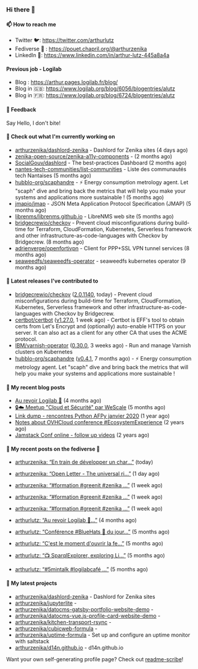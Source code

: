 ### Hi there 👋

#### 📫 How to reach me

- Twitter 🐦: https://twitter.com/arthurlutz
- Fediverse 🐘 : https://pouet.chapril.org/@arthurzenika
- LinkedIn 👔:  https://www.linkedin.com/in/arthur-lutz-445a8a4a

#### Previous job - Logilab

- Blog : https://arthur.pages.logilab.fr/blog/
- Blog in 🇬🇧: https://www.logilab.org/blog/6056/blogentries/alutz
- Blog in 🇫🇷: https://www.logilab.org/blog/6724/blogentries/alutz

#### 💬 Feedback

Say Hello, I don't bite!

#### 👷 Check out what I'm currently working on

- [arthurzenika/dashlord-zenika](https://github.com/arthurzenika/dashlord-zenika) - Dashlord for Zenika sites (4 days ago)
- [zenika-open-source/zenika-a11y-components](https://github.com/zenika-open-source/zenika-a11y-components) -  (2 months ago)
- [SocialGouv/dashlord](https://github.com/SocialGouv/dashlord) - The best-practices Dashboard (2 months ago)
- [nantes-tech-communities/list-communities](https://github.com/nantes-tech-communities/list-communities) - Liste des communautés tech Nantaises (5 months ago)
- [hubblo-org/scaphandre](https://github.com/hubblo-org/scaphandre) - ⚡ Energy consumption metrology agent. Let &#34;scaph&#34; dive and bring back the metrics that will help you make your systems and applications more sustainable ! (5 months ago)
- [jmapio/jmap](https://github.com/jmapio/jmap) - JSON Meta Application Protocol Specification (JMAP) (5 months ago)
- [librenms/librenms.github.io](https://github.com/librenms/librenms.github.io) - LibreNMS web site (5 months ago)
- [bridgecrewio/checkov](https://github.com/bridgecrewio/checkov) - Prevent cloud misconfigurations during build-time for Terraform, CloudFormation, Kubernetes, Serverless framework and other infrastructure-as-code-languages with Checkov by Bridgecrew. (8 months ago)
- [adrienverge/openfortivpn](https://github.com/adrienverge/openfortivpn) - Client for PPP&#43;SSL VPN tunnel services (8 months ago)
- [seaweedfs/seaweedfs-operator](https://github.com/seaweedfs/seaweedfs-operator) - seaweedfs kubernetes operator (9 months ago)


#### 🔭 Latest releases I've contributed to

- [bridgecrewio/checkov](https://github.com/bridgecrewio/checkov) ([2.0.1140](https://github.com/bridgecrewio/checkov/releases/tag/2.0.1140), today) - Prevent cloud misconfigurations during build-time for Terraform, CloudFormation, Kubernetes, Serverless framework and other infrastructure-as-code-languages with Checkov by Bridgecrew.
- [certbot/certbot](https://github.com/certbot/certbot) ([v1.27.0](https://github.com/certbot/certbot/releases/tag/v1.27.0), 1 week ago) - Certbot is EFF&#39;s tool to obtain certs from Let&#39;s Encrypt and (optionally) auto-enable HTTPS on your server.  It can also act as a client for any other CA that uses the ACME protocol.
- [IBM/varnish-operator](https://github.com/IBM/varnish-operator) ([0.30.0](https://github.com/IBM/varnish-operator/releases/tag/0.30.0), 3 weeks ago) - Run and manage Varnish clusters on Kubernetes
- [hubblo-org/scaphandre](https://github.com/hubblo-org/scaphandre) ([v0.4.1](https://github.com/hubblo-org/scaphandre/releases/tag/v0.4.1), 7 months ago) - ⚡ Energy consumption metrology agent. Let &#34;scaph&#34; dive and bring back the metrics that will help you make your systems and applications more sustainable !

#### 📜 My recent blog posts 

- [Au revoir Logilab 👋](https://arthur.pages.logilab.fr/blog/au-revoir-logilab.html) (4 months ago)
- [🔒☁️ Meetup &#34;Cloud et Sécurité&#34; par WeScale](https://arthur.pages.logilab.fr/blog/meetup-cloud-et-securite-par-wescale.html) (5 months ago)
- [Link dump - rencontres Python AFPy janvier 2020](https://arthur.pages.logilab.fr/blog/link-dump-rencontres-python-afpy-janvier-2020.html) (1 year ago)
- [Notes about OVHCloud conference #EcosystemExperience](https://arthur.pages.logilab.fr/blog/notes-about-ovhcloud-conference-ecosystemexperience.html) (2 years ago)
- [Jamstack Conf online - follow up videos](https://arthur.pages.logilab.fr/blog/jamstack-conf-online-follow-up-videos.html) (2 years ago)

#### 📜 My recent posts on the fediverse 🐘

- [arthurzenika: “En train de développer un char…”](https://pouet.chapril.org/@arthurzenika/108288550605037912) (today)
- [arthurzenika: “Open Letter - The universal ri…”](https://pouet.chapril.org/@arthurzenika/108283359035684902) (1 day ago)
- [arthurzenika: “#formation #greenit #zenika …”](https://pouet.chapril.org/@arthurzenika/108250042368526418) (1 week ago)
- [arthurzenika: “#formation #greenit #zenika …”](https://pouet.chapril.org/@arthurzenika/108249961929491086) (1 week ago)
- [arthurzenika: “#formation #greenit #zenika …”](https://pouet.chapril.org/@arthurzenika/108249951689999172) (1 week ago)

- [arthurlutz: “Au revoir Logilab 👋…”](https://social.logilab.org/@arthurlutz/107456146459624403) (4 months ago)
- [arthurlutz: “Conférence #BlueHats 🧢 du jour…”](https://social.logilab.org/@arthurlutz/107422103330628035) (5 months ago)
- [arthurlutz: “C&#39;est le moment d&#39;ouvrir la fe…”](https://social.logilab.org/@arthurlutz/107417635436592654) (5 months ago)
- [arthurlutz: “📺 SparqlExplorer, exploring Li…”](https://social.logilab.org/@arthurlutz/107376849032712896) (5 months ago)
- [arthurlutz: “#5mintalk #logilabcafé  …”](https://social.logilab.org/@arthurlutz/107344136426130368) (5 months ago)

#### 🌱 My latest projects

- [arthurzenika/dashlord-zenika](https://github.com/arthurzenika/dashlord-zenika) - Dashlord for Zenika sites
- [arthurzenika/jupyterlite](https://github.com/arthurzenika/jupyterlite) - 
- [arthurzenika/datocms-gatsby-portfolio-website-demo](https://github.com/arthurzenika/datocms-gatsby-portfolio-website-demo) - 
- [arthurzenika/datocms-vue.js-profile-card-website-demo](https://github.com/arthurzenika/datocms-vue.js-profile-card-website-demo) - 
- [arthurzenika/kitchen-transport-rsync](https://github.com/arthurzenika/kitchen-transport-rsync) - 
- [arthurzenika/cubicweb-formula](https://github.com/arthurzenika/cubicweb-formula) - 
- [arthurzenika/uptime-formula](https://github.com/arthurzenika/uptime-formula) -  Set up and configure an uptime monitor with saltstack
- [arthurzenika/d14n.github.io](https://github.com/arthurzenika/d14n.github.io) - d14n.github.io



Want your own self-generating profile page? Check out [readme-scribe](https://github.com/muesli/readme-scribe)!
